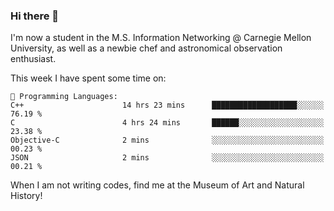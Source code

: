 ### Hi there 👋

I'm now a student in the M.S. Information Networking @ Carnegie Mellon University, as well as a newbie chef and astronomical observation enthusiast. 



<!--START_SECTION:waka-->
This week I have spent some time on: 

```text
💬 Programming Languages: 
C++                      14 hrs 23 mins      ███████████████████░░░░░░   76.19 % 
C                        4 hrs 24 mins       ██████░░░░░░░░░░░░░░░░░░░   23.38 % 
Objective-C              2 mins              ░░░░░░░░░░░░░░░░░░░░░░░░░   00.23 % 
JSON                     2 mins              ░░░░░░░░░░░░░░░░░░░░░░░░░   00.21 % 
```


<!--END_SECTION:waka-->

When I am not writing codes, find me at the Museum of Art and Natural History!
